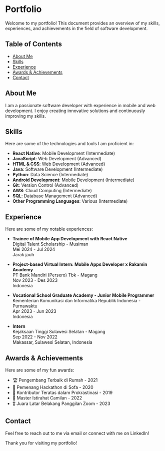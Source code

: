 # Portfolio  

Welcome to my portfolio! This document provides an overview of my skills, experiences, and achievements in the field of software development.  

## Table of Contents  
- [About Me](#about-me)  
- [Skills](#skills)  
- [Experience](#experience)  
- [Awards & Achievements](#awards--achievements)  
- [Contact](#contact)  

## About Me  
I am a passionate software developer with experience in mobile and web development. I enjoy creating innovative solutions and continuously improving my skills.  

## Skills  
Here are some of the technologies and tools I am proficient in:  
- **React Native**: Mobile Development (Intermediate)  
- **JavaScript**: Web Development (Advanced)  
- **HTML & CSS**: Web Development (Advanced)  
- **Java**: Software Development (Intermediate)  
- **Python**: Data Science (Intermediate)  
- **Android Development**: Mobile Development (Intermediate)  
- **Git**: Version Control (Advanced)  
- **AWS**: Cloud Computing (Intermediate)  
- **SQL**: Database Management (Advanced)  
- **Other Programming Languages**: Various (Intermediate)  

## Experience  
Here are some of my notable experiences:  
- **Trainee of Mobile App Development with React Native**  
  Digital Talent Scholarship - Musiman  
  Mei 2024 - Jul 2024  
  Jarak jauh  
  
- **Project-based Virtual Intern: Mobile Apps Developer x Rakamin Academy**  
  PT Bank Mandiri (Persero) Tbk - Magang  
  Nov 2023 - Des 2023  
  Indonesia  
  
- **Vocational School Graduate Academy - Junior Mobile Programmer**  
  Kementerian Komunikasi dan Informatika Republik Indonesia - Purnawaktu  
  Apr 2023 - Jun 2023  
  Indonesia  
  
- **Intern**  
  Kejaksaan Tinggi Sulawesi Selatan - Magang  
  Sep 2022 - Nov 2022  
  Makassar, Sulawesi Selatan, Indonesia  

## Awards & Achievements  
Here are some of my fun awards:  
- 🏆 Pengembang Terbaik di Rumah - 2021  
- 🎉 Pemenang Hackathon di Sofa - 2020  
- 🌟 Kontributor Teratas dalam Prokrastinasi - 2019  
- 🥇 Master Istirahat Camilan - 2022  
- 🎖️ Juara Latar Belakang Panggilan Zoom - 2023  

## Contact  
Feel free to reach out to me via email or connect with me on LinkedIn!  

Thank you for visiting my portfolio!  

